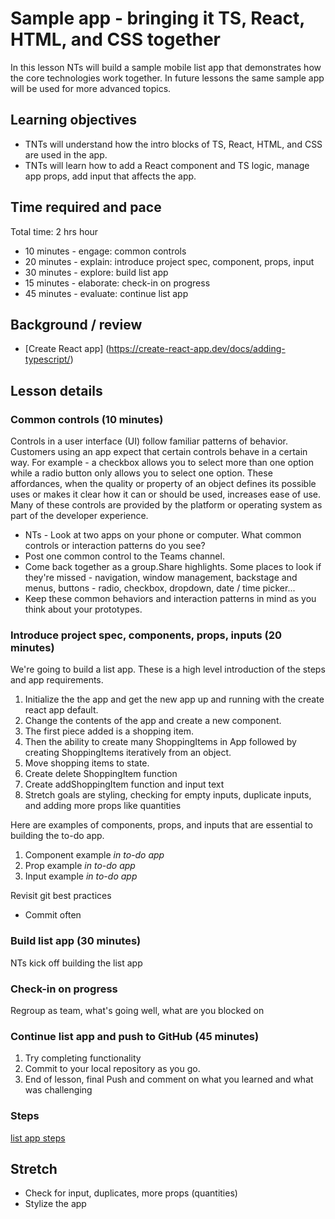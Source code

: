# Sample app - bringing it TS, React, HTML, and CSS together

In this lesson NTs will build a sample mobile list app that demonstrates how the core technologies work together. In future lessons the same sample app will be used for more advanced topics.

## Learning objectives

* TNTs will understand how the intro blocks of TS, React, HTML, and CSS are used in the app.
* TNTs will learn how to add a React component and TS logic, manage app props, add input that affects the app.

## Time required and pace

Total time: 2 hrs hour

* 10 minutes - engage: common controls
* 20 minutes - explain: introduce project spec, component, props, input
* 30 minutes - explore: build list app
* 15 minutes - elaborate: check-in on progress
* 45 minutes - evaluate: continue list app

## Background / review

* [Create React app] (https://create-react-app.dev/docs/adding-typescript/)

## Lesson details

### Common controls (10 minutes)

Controls in a user interface (UI) follow familiar patterns of behavior. Customers using an app expect that certain controls behave in a certain way. For example - a checkbox allows you to select more than one option while a radio button only allows you to select one option. These affordances, when the quality or property of an object defines its possible uses or makes it clear how it can or should be used, increases ease of use. Many of these controls are provided by the platform or operating system as part of the developer experience.  

* NTs - Look at two apps on your phone or computer. What common controls or interaction patterns do you see?
* Post one common control to the Teams channel.
* Come back together as a group.Share highlights. Some places to look if they're missed - navigation, window management, backstage and menus, buttons - radio, checkbox, dropdown, date / time picker...
* Keep these common behaviors and interaction patterns in mind as you think about your prototypes.

### Introduce project spec, components, props, inputs (20 minutes)

We're going to build a list app. These is a high level introduction of the steps and app requirements.

1. Initialize the the app and get the new app up and running with the create react app default.
2. Change the contents of the app and create a new component.
3. The first piece added is a shopping item.
4. Then the ability to create many ShoppingItems in App followed by creating ShoppingItems iteratively from an object.
5. Move shopping items to state.
6. Create delete ShoppingItem function
7. Create addShoppingItem function and input text
8. Stretch goals are styling, checking for empty inputs, duplicate inputs, and adding more props like quantities

Here are examples of components, props, and inputs that are essential to building the to-do app.

1. Component example *in to-do app*
2. Prop example *in to-do app*
3. Input example *in to-do app*

Revisit git best practices

* Commit often

### Build list app (30 minutes)

NTs kick off building the list app

### Check-in on progress

Regroup as team, what's going well, what are you blocked on

### Continue list app and push to GitHub (45 minutes)

1. Try completing functionality
2. Commit to your local repository as you go.
3. End of lesson, final Push and comment on what you learned and what was challenging

### Steps

[list app steps]([ENGresource]ListAppSteps.md)

## Stretch

* Check for input, duplicates, more props (quantities)
* Stylize the app
